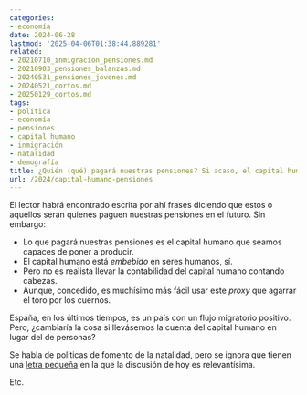 ```yaml
---
categories:
- economía
date: 2024-06-28
lastmod: '2025-04-06T01:38:44.889281'
related:
- 20210710_inmigracion_pensiones.md
- 20210903_pensiones_balanzas.md
- 20240531_pensiones_jovenes.md
- 20240521_cortos.md
- 20250129_cortos.md
tags:
- política
- economía
- pensiones
- capital humano
- inmigración
- natalidad
- demografía
title: ¿Quién (qué) pagará nuestras pensiones? Si acaso, el capital humano
url: /2024/capital-humano-pensiones
---
```


El lector habrá encontrado escrita por ahí frases diciendo que estos o aquellos serán quienes paguen nuestras pensiones en el futuro. Sin embargo:

- Lo que pagará nuestras pensiones es el capital humano que seamos capaces de poner a producir.
- El capital humano está _embebido_ en seres humanos, sí.
- Pero no es realista llevar la contabilidad del capital humano contando cabezas.
- Aunque, concedido, es muchísimo más fácil usar este _proxy_ que agarrar el toro por los cuernos.

España, en los últimos tiempos, es un país con un flujo migratorio positivo. Pero, ¿cambiaría la cosa si llevásemos la cuenta del capital humano en lugar del de personas?

Se habla de políticas de fomento de la natalidad, pero se ignora que tienen una
[letra pequeña](https://www.economist.com/leaders/2024/05/23/why-paying-women-to-have-more-babies-wont-work)
en la que la discusión de hoy es relevantísima.

Etc.